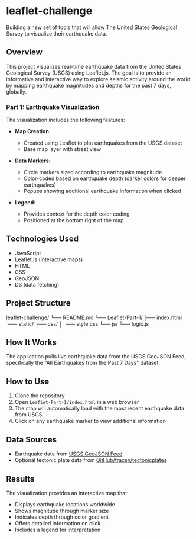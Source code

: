 # leaflet-challenge
Building a new set of tools that will allow The United States Geological Survey to visualize their earthquake data.

## Overview
This project visualizes real-time earthquake data from the United States Geological Survey (USGS) using Leaflet.js. The goal is to provide an informative and interactive way to explore seismic activity around the world by mapping earthquake magnitudes and depths for the past 7 days, globally. 

### Part 1: Earthquake Visualization
The visualization includes the following features:

- **Map Creation**:
  - Created using Leaflet to plot earthquakes from the USGS dataset
  - Base map layer with street view

- **Data Markers**:
  - Circle markers sized according to earthquake magnitude
  - Color-coded based on earthquake depth (darker colors for deeper earthquakes)
  - Popups showing additional earthquake information when clicked

- **Legend**:
  - Provides context for the depth color coding
  - Positioned at the bottom right of the map

## Technologies Used
- JavaScript
- Leaflet.js (interactive maps)
- HTML 
- CSS
- GeoJSON
- D3 (data fetching)

## Project Structure
leaflet-challenge/
└── README.md
└── Leaflet-Part-1/
    ├── index.html
    └── static/
        ├── css/
        │   └── style.css
        └── js/
            └── logic.js
   

## How It Works
The application pulls live earthquake data from the USGS GeoJSON Feed, specifically the "All Earthquakes from the Past 7 Days" dataset.

## How to Use
1. Clone the repository
2. Open `Leaflet-Part-1/index.html` in a web browser
3. The map will automatically load with the most recent earthquake data from USGS
4. Click on any earthquake marker to view additional information

## Data Sources
- Earthquake data from [USGS GeoJSON Feed](https://earthquake.usgs.gov/earthquakes/feed/v1.0/geojson.php)
- Optional tectonic plate data from [GitHub/fraxen/tectonicplates](https://github.com/fraxen/tectonicplates)

## Results
The visualization provides an interactive map that:
- Displays earthquake locations worldwide
- Shows magnitude through marker size
- Indicates depth through color gradient
- Offers detailed information on click
- Includes a legend for interpretation
